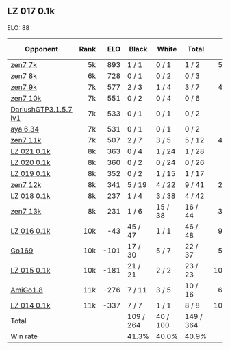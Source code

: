 ## LZ 017 0.1k ##

ELO: 88

Opponent | Rank | ELO | Black | White | Total | Win rate
---------|-----:|----:|-------|-------|-------|-------:
[zen7 7k](zen7%207k.md) | 5k | 893 | 1 / 1 | 0 / 1 | 1 / 2 | 50.0%
[zen7 8k](zen7%208k.md) | 6k | 728 | 0 / 1 | 0 / 2 | 0 / 3 | 0.0%
[zen7 9k](zen7%209k.md) | 7k | 577 | 2 / 3 | 1 / 4 | 3 / 7 | 42.9%
[zen7 10k](zen7%2010k.md) | 7k | 551 | 0 / 2 | 0 / 4 | 0 / 6 | 0.0%
[DariushGTP3.1.5.7 lv1](DariushGTP3.1.5.7%20lv1.md) | 7k | 533 | 0 / 1 | 0 / 1 | 0 / 2 | 0.0%
[aya 6.34](aya%206.34.md) | 7k | 531 | 0 / 1 | 0 / 1 | 0 / 2 | 0.0%
[zen7 11k](zen7%2011k.md) | 7k | 507 | 2 / 7 | 3 / 5 | 5 / 12 | 41.7%
[LZ 021 0.1k](LZ%20021%200.1k.md) | 8k | 363 | 0 / 4 | 1 / 24 | 1 / 28 | 3.6%
[LZ 020 0.1k](LZ%20020%200.1k.md) | 8k | 360 | 0 / 2 | 0 / 24 | 0 / 26 | 0.0%
[LZ 019 0.1k](LZ%20019%200.1k.md) | 8k | 352 | 0 / 2 | 1 / 15 | 1 / 17 | 5.9%
[zen7 12k](zen7%2012k.md) | 8k | 341 | 5 / 19 | 4 / 22 | 9 / 41 | 22.0%
[LZ 018 0.1k](LZ%20018%200.1k.md) | 8k | 237 | 1 / 4 | 3 / 38 | 4 / 42 | 9.5%
[zen7 13k](zen7%2013k.md) | 8k | 231 | 1 / 6 | 15 / 38 | 16 / 44 | 36.4%
[LZ 016 0.1k](LZ%20016%200.1k.md) | 10k | -43 | 45 / 47 | 1 / 1 | 46 / 48 | 95.8%
[Go169](Go169.md) | 10k | -101 | 17 / 30 | 5 / 7 | 22 / 37 | 59.5%
[LZ 015 0.1k](LZ%20015%200.1k.md) | 10k | -181 | 21 / 21 | 2 / 2 | 23 / 23 | 100.0%
[AmiGo1.8](AmiGo1.8.md) | 11k | -276 | 7 / 11 | 3 / 5 | 10 / 16 | 62.5%
[LZ 014 0.1k](LZ%20014%200.1k.md) | 11k | -337 | 7 / 7 | 1 / 1 | 8 / 8 | 100.0%
Total | | | 109 / 264 | 40 / 100 | 149 / 364 | 
Win rate| | | 41.3% | 40.0% | 40.9% | 
